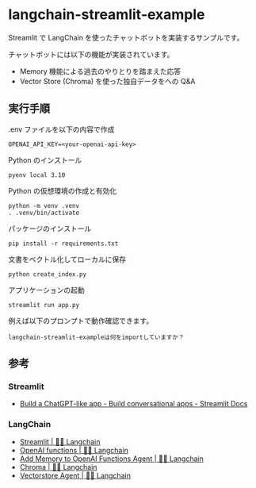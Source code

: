 # langchain-streamlit-example

Streamlit で LangChain を使ったチャットボットを実装するサンプルです。

チャットボットには以下の機能が実装されています。

- Memory 機能による過去のやりとりを踏まえた応答
- Vector Store (Chroma) を使った独自データをへの Q&A

## 実行手順

.env ファイルを以下の内容で作成

```
OPENAI_API_KEY=<your-openai-api-key>
```

Python のインストール

```console
pyenv local 3.10
```

Python の仮想環境の作成と有効化

```console
python -m venv .venv
. .venv/bin/activate
```

パッケージのインストール

```console
pip install -r requirements.txt
```

文書をベクトル化してローカルに保存

```console
python create_index.py
```

アプリケーションの起動

```console
streamlit run app.py
```

例えば以下のプロンプトで動作確認できます。

```
langchain-streamlit-exampleは何をimportしていますか？
```

## 参考

### Streamlit

- [Build a ChatGPT-like app - Build conversational apps - Streamlit Docs](https://docs.streamlit.io/knowledge-base/tutorials/build-conversational-apps#build-a-chatgpt-like-app)

### LangChain

- [Streamlit | 🦜️🔗 Langchain](https://python.langchain.com/docs/modules/callbacks/integrations/streamlit)
- [OpenAI functions | 🦜️🔗 Langchain](https://python.langchain.com/docs/modules/agents/agent_types/openai_functions_agent)
- [Add Memory to OpenAI Functions Agent | 🦜️🔗 Langchain](https://python.langchain.com/docs/modules/agents/how_to/add_memory_openai_functions)
- [Chroma | 🦜️🔗 Langchain](https://python.langchain.com/docs/modules/data_connection/vectorstores/integrations/chroma)
- [Vectorstore Agent | 🦜️🔗 Langchain](https://python.langchain.com/docs/modules/agents/toolkits/vectorstore)
